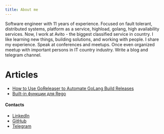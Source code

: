 ```yaml
---
title: About me
---
```


Software engineer with 11 years of experience. Focused on fault tolerant, distributed systems, platform as a service, highload, golang, high availability services. 
Now, I work at Avito - the biggest classified service in country. I like learning new things, building solutions, and working with people.
I share my experience. Speak at conferences and meetups. Once even organized meetup with important persons in IT country industry. Write a blog and telegram channel.

# Articles
- [How to Use GoReleaser to Automate GoLang Build Releases](https://hackernoon.com/how-to-use-goreleaser-to-automate-golang-build-releases)
- [Built-in функции для Rego](https://hackernoon.com/custom-rego-function-by-example) 

#### Contacts
- [LinkedIn](https://www.linkedin.com/in/antgubarev/)
- [GitHub](https://github.com/antgubarev)
- [Telegram](https://t.me/antgubarev)

